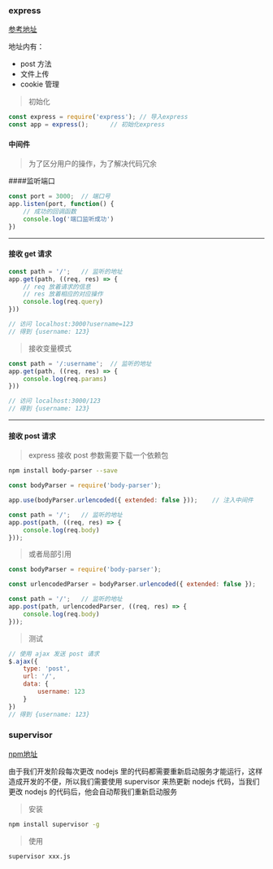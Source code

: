 ### express

[参考地址](http://www.runoob.com/nodejs/nodejs-express-framework.html)

地址内有：

+ post 方法
+ 文件上传
+ cookie 管理



> 初始化

``` javascript
const express = require('express');	// 导入express
const app = express();		// 初始化express
```



#### 中间件

> 为了区分用户的操作，为了解决代码冗余



####监听端口

``` javascript
const port = 3000;	// 端口号
app.listen(port, function() {
    // 成功的回调函数
    console.log('端口监听成功')
})
```

---

#### 接收 get 请求

``` javascript
const path = '/';	// 监听的地址
app.get(path, ((req, res) => {
   	// req 放着请求的信息
    // res 放着相应的对应操作
    console.log(req.query)
}))

// 访问 localhost:3000?username=123
// 得到 {username: 123}
```

> 接收变量模式

``` javascript
const path = '/:username';	// 监听的地址
app.get(path, ((req, res) => {
    console.log(req.params)
}))

// 访问 localhost:3000/123
// 得到 {username: 123}
```



---

#### 接收 post 请求

> express 接收 post 参数需要下载一个依赖包

```bash
npm install body-parser --save
```

``` javascript
const bodyParser = require('body-parser');

app.use(bodyParser.urlencoded({ extended: false }));	// 注入中间件

const path = '/';	// 监听的地址
app.post(path, ((req, res) => {
    console.log(req.body)
}));
```

> 或者局部引用

``` javascript
const bodyParser = require('body-parser');

const urlencodedParser = bodyParser.urlencoded({ extended: false });

const path = '/';	// 监听的地址
app.post(path, urlencodedParser, ((req, res) => {
    console.log(req.body)
}));
```

> 测试

``` javascript
// 使用 ajax 发送 post 请求
$.ajax({
    type: 'post',
    url: '/',
    data: {
        username: 123
    }
})
// 得到 {username: 123}
```



### supervisor

[npm地址](](https://www.npmjs.com/package/supervisor))

由于我们开发阶段每次更改 nodejs 里的代码都需要重新启动服务才能运行，这样造成开发的不便，所以我们需要使用 supervisor 来热更新 nodejs 代码，当我们更改 nodejs 的代码后，他会自动帮我们重新启动服务

> 安装

``` bash
npm install supervisor -g
```

> 使用

``` bash
supervisor xxx.js
```

